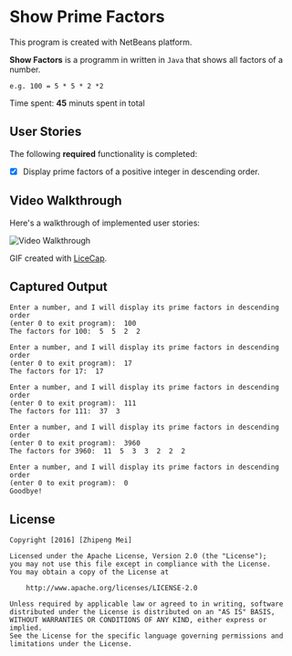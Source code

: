 # Show Prime Factors

This program is created with NetBeans platform.

**Show Factors** is a programm in written in `Java` that shows all factors of a number.
    
    e.g. 100 = 5 * 5 * 2 *2

Time spent: **45** minuts spent in total

## User Stories

The following **required** functionality is completed:

- [x] Display prime factors of a positive integer in descending order.

## Video Walkthrough 

Here's a walkthrough of implemented user stories:

<img src='http://i.imgur.com/eu3Ryfq.gif' title='Video Walkthrough' width='' alt='Video Walkthrough' />

GIF created with [LiceCap](http://www.cockos.com/licecap/).

## Captured Output
    Enter a number, and I will display its prime factors in descending order 
    (enter 0 to exit program):  100
    The factors for 100:  5  5  2  2
    
    Enter a number, and I will display its prime factors in descending order 
    (enter 0 to exit program):  17
    The factors for 17:  17
    
    Enter a number, and I will display its prime factors in descending order 
    (enter 0 to exit program):  111
    The factors for 111:  37  3
    
    Enter a number, and I will display its prime factors in descending order 
    (enter 0 to exit program):  3960
    The factors for 3960:  11  5  3  3  2  2  2
    
    Enter a number, and I will display its prime factors in descending order 
    (enter 0 to exit program):  0
    Goodbye!

## License

    Copyright [2016] [Zhipeng Mei]

    Licensed under the Apache License, Version 2.0 (the "License");
    you may not use this file except in compliance with the License.
    You may obtain a copy of the License at

        http://www.apache.org/licenses/LICENSE-2.0

    Unless required by applicable law or agreed to in writing, software
    distributed under the License is distributed on an "AS IS" BASIS,
    WITHOUT WARRANTIES OR CONDITIONS OF ANY KIND, either express or implied.
    See the License for the specific language governing permissions and
    limitations under the License.
